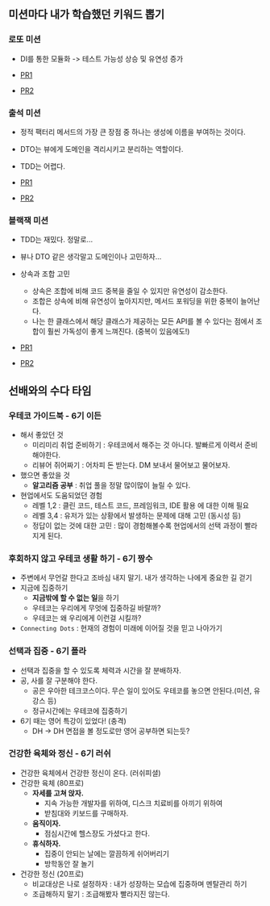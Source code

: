## 미션마다 내가 학습했던 키워드 뽑기

### 로또 미션

- DI를 통한 모듈화 -> 테스트 가능성 상승 및 유연성 증가

- [PR1](https://github.com/woowacourse/java-lotto/pull/527)
- [PR2](https://github.com/woowacourse/java-lotto/pull/674)

### 출석 미션

- 정적 팩터리 메서드의 가장 큰 장점 중 하나는 생성에 이름을 부여하는 것이다.
- DTO는 뷰에게 도메인을 격리시키고 분리하는 역할이다.
- TDD는 어렵다.

- [PR1](https://github.com/woowacourse/java-attendance/pull/19)
- [PR2](https://github.com/woowacourse/java-attendance/pull/87)

### 블랙잭 미션

- TDD는 재밌다. 정말로...
- 뷰나 DTO 같은 생각말고 도메인이나 고민하자...
- 상속과 조합 고민
  - 상속은 조합에 비해 코드 중복을 줄일 수 있지만 유연성이 감소한다.
  - 조합은 상속에 비해 유연성이 높아지지만, 메서드 포워딩을 위한 중복이 늘어난다.
  - 나는 한 클래스에서 해당 클래스가 제공하는 모든 API를 볼 수 있다는 점에서 조합이 훨씬 가독성이 좋게 느껴진다. (중복이 있음에도!)

- [PR1](https://github.com/woowacourse/java-blackjack/pull/781)
- [PR2](https://github.com/woowacourse/java-blackjack/pull/854)

## 선배와의 수다 타임

### 우테코 가이드북 - 6기 이든

- 해서 좋았던 것
  - 미리미리 취업 준비하기 : 우테코에서 해주는 것 아니다. 발빠르게 이력서 준비해야한다.
  - 리뷰어 쥐어짜기 : 어차피 돈 받는다. DM 보내서 물어보고 물어보자.
- 했으면 좋았을 것
  - **알고리즘 공부** : 취업 풀을 정말 많이많이 늘릴 수 있다.
- 현업에서도 도움되었던 경험
  - 레벨 1,2 : 클린 코드, 테스트 코드, 프레임워크, IDE 활용 에 대한 이해 필요
  - 레벨 3,4 : 유저가 있는 상황에서 발생하는 문제에 대해 고민 (동시성 등)
  - 정답이 없는 것에 대한 고민 : 많이 경험해볼수록 현업에서의 선택 과정이 빨라지게 된다.

### 후회하지 않고 우테코 생활 하기 - 6기 짱수

- 주변에서 무언갈 한다고 조바심 내지 말기. 내가 생각하는 나에게 중요한 길 걷기
- 지금에 집중하기
  - **지금밖에 할 수 없는 일**을 하기
  - 우테코는 우리에게 무엇에 집중하길 바랄까?
  - 우테코는 왜 우리에게 이런걸 시킬까?
- `Connecting Dots` : 현재의 경험이 미래에 이어질 것을 믿고 나아가기

### 선택과 집중 - 6기 폴라

- 선택과 집중을 할 수 있도록 체력과 시간을 잘 분배하자.
- 공, 사를 잘 구분해야 한다.
  - 공은 우아한 테크코스이다. 무슨 일이 있어도 우테코를 놓으면 안된다.(미션, 유강스 등)
  - 정규시간에는 우테코에 집중하기
- 6기 때는 영어 특강이 있었다! (충격)
  - DH -> DH 면접을 볼 정도로만 영어 공부하면 되는듯?

### 건강한 육체와 정신 - 6기 러쉬

- 건강한 육체에서 건강한 정신이 온다. (러쉬피셜)
- 건강한 육체 (80프로)
  - **자세를 고쳐 앉자.** 
    - 지속 가능한 개발자를 위하여, 디스크 치료비를 아끼기 위하여
    - 받침대와 키보드를 구매하자.
  - **움직이자.**
    - 점심시간에 헬스장도 가셨다고 한다.
  - **휴식하자.**
    - 집중이 안되는 날에는 깔끔하게 쉬어버리기
    - 방학동안 잘 놀기
- 건강한 정신 (20프로)
  - 비교대상은 나로 설정하자 : 내가 성장하는 모습에 집중하며 멘탈관리 하기
  - 조급해하지 말기 : 조급해봤자 빨라지진 않는다.
